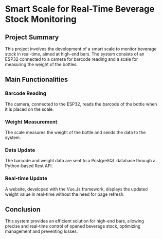 # Smart Scale for Real-Time Beverage Stock Monitoring

## Project Summary

This project involves the development of a smart scale to monitor beverage stock in real-time, aimed at high-end bars. The system consists of an ESP32 connected to a camera for barcode reading and a scale for measuring the weight of the bottles.

## Main Functionalities

### Barcode Reading
The camera, connected to the ESP32, reads the barcode of the bottle when it is placed on the scale.

### Weight Measurement
The scale measures the weight of the bottle and sends the data to the system.

### Data Update
The barcode and weight data are sent to a PostgreSQL database through a Python-based Rest API.

### Real-time Update
A website, developed with the Vue.Js framework, displays the updated weight value in real-time without the need for page refresh.

## Conclusion

This system provides an efficient solution for high-end bars, allowing precise and real-time control of opened beverage stock, optimizing management and preventing losses.
